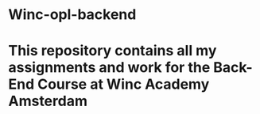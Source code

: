 # Winc-opl-backend
# This repository contains all my assignments and work for the Back-End Course at Winc Academy Amsterdam
